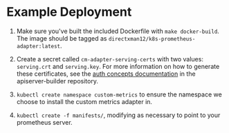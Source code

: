 Example Deployment
==================

1. Make sure you've built the included Dockerfile with `make docker-build`. The image should be tagged as `directxman12/k8s-prometheus-adapter:latest`.
   
2. Create a secret called `cm-adapter-serving-certs` with two values:
   `serving.crt` and `serving.key`. For more information on how to
   generate these certificates, see the [auth concepts
   documentation](https://github.com/kubernetes-incubator/apiserver-builder/blob/master/docs/concepts/auth.md)
   in the apiserver-builder repository.

3. `kubectl create namespace custom-metrics` to ensure the namespace we choose to install the custom metrics adapter in.

4. `kubectl create -f manifests/`, modifying as necessary to
   point to your prometheus server.
